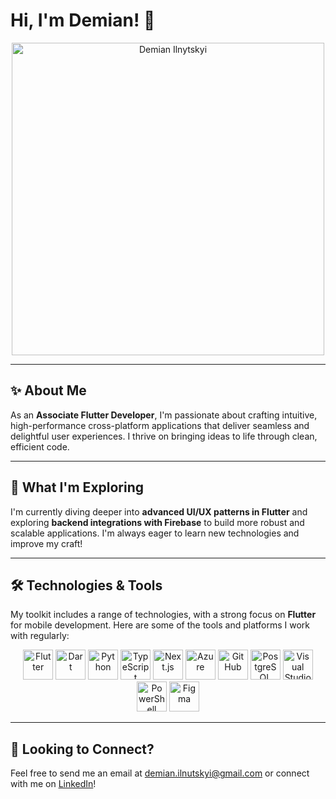 # Hi, I'm Demian! 👋

<p align="center">
  <a href="https://demian.inflalite.com/"><img id="avatar" src='read_me/images/avatar.png' width="500px" alt="Demian Ilnytskyi"/></a>
</p>

---

## ✨ About Me

As an **Associate Flutter Developer**, I'm passionate about crafting intuitive, high-performance cross-platform applications that deliver seamless and delightful user experiences. I thrive on bringing ideas to life through clean, efficient code.

---

## 🚀 What I'm Exploring

I'm currently diving deeper into **advanced UI/UX patterns in Flutter** and exploring **backend integrations with Firebase** to build more robust and scalable applications. I'm always eager to learn new technologies and improve my craft!

---

## 🛠️ Technologies & Tools

My toolkit includes a range of technologies, with a strong focus on **Flutter** for mobile development. Here are some of the tools and platforms I work with regularly:

<p align="center">
  <a href="https://flutter.dev/"><img src='read_me/icons/flutter.svg' alt="Flutter" width="48px" height="48px"/></a>
  <a href="https://dart.dev/"><img src='read_me/icons/dart.svg' alt="Dart" width="48px" height="48px"/></a>
  <a href="https://python.org"><img src='read_me/icons/python.svg' alt="Python" width="48px" height="48px"/></a>
  <a href="https://typescriptlang.org"><img src='read_me/icons/typescript.svg' alt="TypeScript" width="48px" height="48px"/></a>
  <a href="https://nextjs.org"><img src='read_me/icons/nextjs.svg' alt="Next.js" width="48px" height="48px"/></a>
  <a href="https://azure.microsoft.com"><img src='read_me/icons/azure.svg' alt="Azure" width="48px" height="48px"/></a>
  <a href="https://github.com"><img src='read_me/icons/github.svg' alt="GitHub" width="48px" height="48px"/></a>
  <a href="https://postgresql.org"><img src='read_me/icons/postgresql.svg' alt="PostgreSQL" width="48px" height="48px"/></a>
  <a href="https://code.visualstudio.com"><img src='read_me/icons/vscode.svg' alt="Visual Studio Code" width="48px" height="48px"/></a>
  <a href="https://learn.microsoft.com/en-us/powershell/"><img src='read_me/icons/powershell.svg' alt="PowerShell" width="48px" height="48px"/></a>
  <a href="https://figma.com"><img src='read_me/icons/figma.svg' alt="Figma" width="48px" height="48px"/></a>
</p>

---

## 💌 Looking to Connect?

Feel free to send me an email at <a href="mailto:demian.ilnutskyi@gmail.com">demian.ilnutskyi@gmail.com</a> or connect with me on <a href="https://www.linkedin.com/in/demian-ilnytskyi">LinkedIn</a>!
